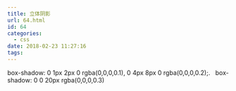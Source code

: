 ```yaml
---
title: 立体阴影
url: 64.html
id: 64
categories:
  - css
date: 2018-02-23 11:27:16
tags:
---
```


box-shadow: 0 1px 2px 0 rgba(0,0,0,0.1), 0 4px 8px 0 rgba(0,0,0,0.2);.   box-shadow: 0 0 20px rgba(0,0,0,0.3)